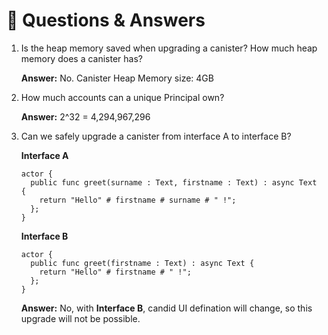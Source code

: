 # <a id="questions"> 🙋 Questions & Answers </a>

1. Is the heap memory saved when upgrading a canister? How much heap memory does a canister has?

   **Answer:** No. Canister Heap Memory size: 4GB

2. How much accounts can a unique Principal own?

   **Answer:** 2^32 = 4,294,967,296

3. Can we safely upgrade a canister from interface A to interface B?

   **Interface A**

   ```motoko
   actor {
     public func greet(surname : Text, firstname : Text) : async Text {
       return "Hello" # firstname # surname # " !";
     };
   }
   ```

   **Interface B**

   ```motoko
   actor {
     public func greet(firstname : Text) : async Text {
       return "Hello" # firstname # " !";
     };
   }
   ```

   **Answer:** No, with **Interface B**, candid UI defination will change, so this upgrade will not be possible.
